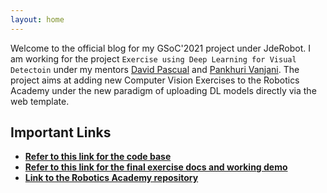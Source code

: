 ```yaml
---
layout: home
---
```


Welcome to the official blog for my GSoC'2021 project under JdeRobot.
I am working for the project `Exercise using Deep Learning for Visual Detectoin` under my mentors [David Pascual](https://github.com/dpascualhe) and [Pankhuri Vanjani](https://github.com/pankhurivanjani).
The project aims at adding new Computer Vision Exercises to the Robotics Academy under the new paradigm of uploading DL models directly via the web template. <br/>

## Important Links
* [**Refer to this link for the code base**](https://github.com/TheRoboticsClub/gsoc2021-Shashwat_Dalakoti)
* [**Refer to this link for the final exercise docs and working demo**](https://jderobot.github.io/RoboticsAcademy/exercises/ComputerVision/human_detection)
* [**Link to the Robotics Academy repository**](https://github.com/JdeRobot/RoboticsAcademy)